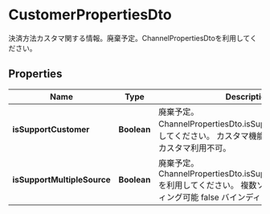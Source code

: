

# CustomerPropertiesDto

決済方法カスタマ関する情報。廃棄予定。ChannelPropertiesDtoを利用してください。 
## Properties

Name | Type | Description | Notes
------------ | ------------- | ------------- | -------------
**isSupportCustomer** | **Boolean** | 廃棄予定。ChannelPropertiesDto.isSupportSourceを利用してください。 カスタマ機能 true 利用可能 false カスタマ利用不可。  |  [optional]
**isSupportMultipleSource** | **Boolean** | 廃棄予定。ChannelPropertiesDto.isSupportMultipleSourceを利用してください。 複数ソース true バインディング可能 false バインディング不可  |  [optional]



